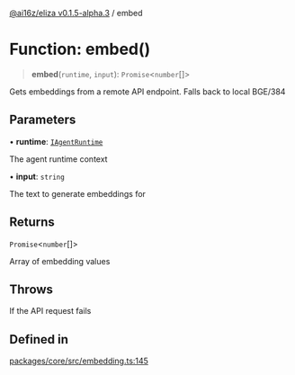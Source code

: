 [@ai16z/eliza v0.1.5-alpha.3](../index.md) / embed

# Function: embed()

> **embed**(`runtime`, `input`): `Promise`\<`number`[]\>

Gets embeddings from a remote API endpoint. Falls back to local BGE/384

## Parameters

• **runtime**: [`IAgentRuntime`](../interfaces/IAgentRuntime.md)

The agent runtime context

• **input**: `string`

The text to generate embeddings for

## Returns

`Promise`\<`number`[]\>

Array of embedding values

## Throws

If the API request fails

## Defined in

[packages/core/src/embedding.ts:145](https://github.com/monilpat/eliza/blob/main/packages/core/src/embedding.ts#L145)
